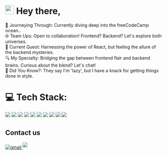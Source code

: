 # <img src="https://media.giphy.com/media/hvRJCLFzcasrR4ia7z/giphy.gif" width="28"> Hey there,
🚀 Journeying Through: Currently diving deep into the freeCodeCamp ocean..<br>🌐 Team Ups: Open to collaboration! Frontend? Backend? Let's explore both universes.<br>📘 Current Quest: Harnessing the power of React, but feeling the allure of the backend mysteries.<br>🔍 My Specialty: Bridging the gap between frontend flair and backend brains. Curious about the blend? Let's chat!<br>🌟 Did You Know?: They say I'm 'lazy', but I have a knack for getting things done in style.



# 💻 Tech Stack:
<span>
<img src=https://img.shields.io/badge/html5-%23E34F26.svg?style=for-the-badge&logo=html5&logoColor=white style="margin-bottom: 5px;" />
<img src=https://img.shields.io/badge/javascript-%23323330.svg?style=for-the-badge&logo=javascript&logoColor=%23F7DF1E style="margin-bottom: 5px;" />
<img src=https://img.shields.io/badge/bootstrap-%23563D7C.svg?style=for-the-badge&logo=bootstrap&logoColor=white style="margin-bottom: 5px;" />
<img src=https://img.shields.io/badge/SASS-hotpink.svg?style=for-the-badge&logo=SASS&logoColor=white style="margin-bottom: 5px;" />
<img src=https://img.shields.io/badge/css3-%231572B6.svg?style=for-the-badge&logo=css3&logoColor=white style="margin-bottom: 5px;" />
<img src=https://img.shields.io/badge/c-%2300599C.svg?style=for-the-badge&logo=c&logoColor=white style="margin-bottom: 5px;" />
<img src=https://img.shields.io/badge/c++-%2300599C.svg?style=for-the-badge&logo=c%2B%2B&logoColor=white style="margin-bottom: 5px;" />
<img src=https://img.shields.io/badge/mysql-4479A1.svg?style=for-the-badge&logo=mysql&logoColor=white style="margin-bottom: 5px;" />
<img src=https://img.shields.io/badge/mysql-4479A1.svg?style=for-the-badge&logo=mysql&logoColor=white style="margin-bottom: 5px;" style="margin-bottom: 5px;" />
<img src=https://img.shields.io/badge/mysql-4479A1.svg?style=for-the-badge&logo=mysql&logoColor=white style="margin-bottom: 5px;" />

  
</span>




## Contact us

<span>
<a href="mailto:facundo.alvarezz.f@gmail.com" target="_blank">
<img src=https://img.shields.io/badge/gmail-%2300acee.svg?color=EA4335&style=for-the-badge&logo=gmail&logoColor=white alt=gmail style="margin-bottom: 5px;" />
<a href="mailto:facundo.alvarezz.f@gmail.com" target="_blank">
<img src=https://img.shields.io/badge/linkedin-%230077B5.svg?style=for-the-badge&logo=linkedin&logoColor=white style="margin-bottom: 5px;" />
</span>

